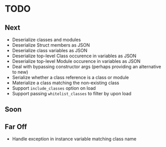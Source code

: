 # TODO

## Next

- Deserialize classes and modules
- Deserialize Struct members as JSON
- Deserialize class variables as JSON
- Deserialize top-level Class occurence in variables as JSON
- Deserialize top-level Module occurence in variables as JSON
- Deal with bypassing constructor args (perhaps providing an alternative to new)
- Serialize whether a class reference is a class or module
- Materialize a class matching the non-existing class
- Support `include_classes` option on load
- Support passing `whitelist_classes` to filter by upon load

## Soon


## Far Off
    
- Handle exception in instance variable matching class name
